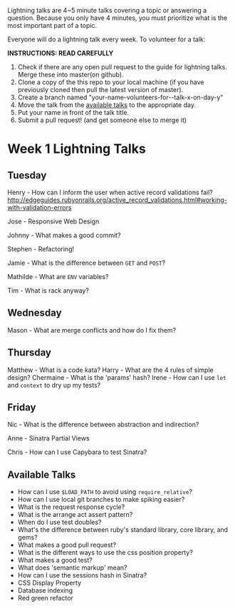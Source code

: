 Lightning talks are 4~5 minute talks covering a topic or answering a question.
Because you only have 4 minutes, you must prioritize what is the most important
part of a topic.

Everyone will do a lightning talk every week. To volunteer for a talk:

**INSTRUCTIONS: READ CAREFULLY**

1. Check if there are any open pull request to the guide for lightning talks.
Merge these into master(on github).
2. Clone a copy of the this repo to your local machine (if you have previously
cloned then pull the latest version of master).
3. Create a branch named "your-name-volunteers-for--talk-x-on-day-y"
4. Move the talk from the [available talks](#available-talks) to the appropriate
   day.
5. Put your name in front of the talk title.
6. Submit a pull request!  (and get someone else to merge it)


# Week 1 Lightning Talks

## Tuesday
 Henry - How can I inform the user when active record validations fail? http://edgeguides.rubyonrails.org/active_record_validations.html#working-with-validation-errors

 Jose - Responsive Web Design

 Johnny - What makes a good commit?

 Stephen - Refactoring!

 Jamie - What is the difference between `GET` and `POST`?

 Mathilde - What are `ENV` variables?

 Tim - What is rack anyway?

## Wednesday

Mason - What are merge conflicts and how do I fix them?

## Thursday
  Matthew - What is a code kata?
  Harry - What are the 4 rules of simple design?
  Chermaine - What is the 'params' hash?
  Irene - How can I use `let` and `context` to dry up my tests?

## Friday

Nic - What is the difference between abstraction and indirection?

Anne - Sinatra Partial Views

Chris - How can I use Capybara to test Sinatra?

## Available Talks

* How can I use `$LOAD_PATH` to avoid using `require_relative`?
* How can I use local git branches to make spiking easier?
* What is the request response cycle?
* What is the arrange act assert pattern?
* When do I use test doubles?
* What's the difference between ruby's standard library, core library, and gems?
* What makes a good pull request?
* What is the different ways to use the css position property?
* What makes a good test?
* What does 'semantic markup' mean?
* How can I use the sessions hash in Sinatra?
* CSS Display Property
* Database indexing
* Red green refactor
